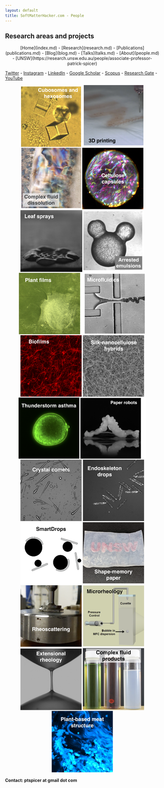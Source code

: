 ```yaml
---
layout: default
title: SoftMatterHacker.com - People
---
```


## Research areas and projects

<p align = "center">
 [Home](index.md) - [Research](research.md) - [Publications](publications.md) - [Blog](blog.md) - [Talks](talks.md) - [About](people.md) - [UNSW](https://research.unsw.edu.au/people/associate-professor-patrick-spicer)
 
 [Twitter](http://twitter.com/SoftMatterHackr/) -  [Instagram](http://instagram.com/softmatterhacker/) -  [LinkedIn](http://www.linkedin.com/pub/pat-spicer/2/41a/8b3) -  [Google Scholar](http://scholar.google.com/citations?hl=en&user=PyAxphYAAAAJ&view_op=list_works&pagesize=100) - 
 [Scopus](http://www.scopus.com/authid/detail.url?origin=resultslist&authorId=56210450800) -  [Research Gate](http://www.researchgate.net/profile/Patrick_Spicer/) - [YouTube](https://www.youtube.com/user/ptspicer)
</p>

<p align = "center">
<img src="/projects/cubosomes.png" width="201px" >
<img src="/projects/print3D.png" width="195px">
<img src="/projects/dissolution.png" width="197px">
<img src="/projects/jellyfish.png" width="200px">
<img src="/projects/leafsprays.png" width="202px">
<img src="/projects/emulsionarrest.png" width="198px" >
<img src="/projects/plantplasters.png" width="200px" >
<img src="/projects/microfluidics.png" width="210px" >
<img src="/projects/biofilms.png" width="200px" >
<img src="/projects/silkcellulose.png" width="200px" >
<img src="/projects/asthma.png" width="200px" >
<img src="/projects/paperbots.png" width="215px" >
<img src="/projects/comets.png" width="200px" >
<img src="/projects/endoskeleton.png" width="200px" >
<img src="/projects/smartdrops.png" width="200px" >
<img src="/projects/shapemem.png" width="200px" >
<img src="/projects/rheoscatter.png" width="200px" >
<img src="/projects/microrheo.png" width="200px" >
<img src="/projects/extension.png" width="200px" >
<img src="/projects/product.png" width="200px" >
<img src="/projects/meat.png" width="200px" >
</p>

**Contact: ptspicer at gmail dot com**